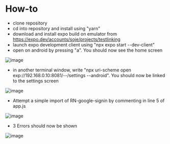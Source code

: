 # How-to

- clone repository
- cd into repository and install using "yarn"
- download and install expo build on emulator from https://expo.dev/accounts/soje/projects/testlinking
- launch expo development client using "npx expo start --dev-client"
- open on android by pressing "a". You should now see the home screen

![image](https://github.com/SorenJ89/testlinking/assets/25386745/ad008dfe-0929-4930-96b1-8291ff952c49)
  
- in another terminal window, write "npx uri-scheme open exp://192.168.0.10:8081/--/settings --android". You should now be linked to the settings screen
  
![image](https://github.com/SorenJ89/testlinking/assets/25386745/0339b551-837a-454e-b2b5-8951d0d28adf)

- Attempt a simple import of RN-google-signin by commenting in line 5 of app.js

![image](https://github.com/SorenJ89/testlinking/assets/25386745/f1fed666-a770-4f1b-a3e5-02169251899f)

- 3 Errors should now be shown

![image](https://github.com/SorenJ89/testlinking/assets/25386745/a12e054b-49bb-4cc6-88f6-face25517869)

